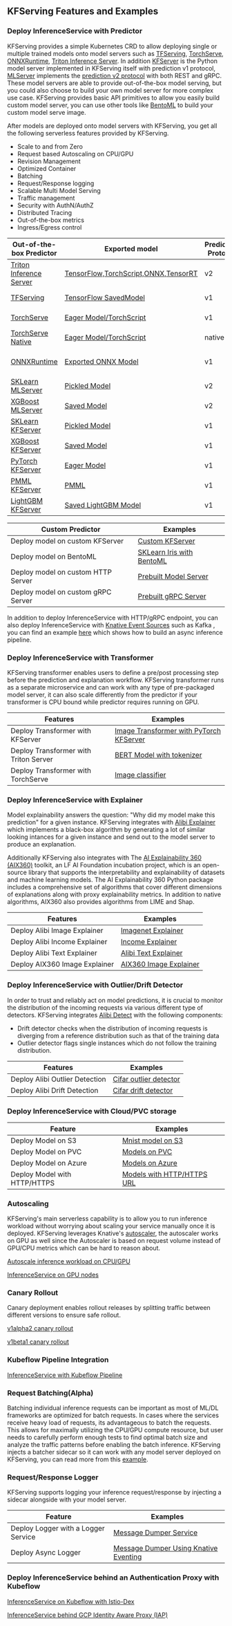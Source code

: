 ## KFServing Features and Examples

### Deploy InferenceService with Predictor
KFServing provides a simple Kubernetes CRD to allow deploying single or multiple trained models onto model servers such as [TFServing](https://www.tensorflow.org/tfx/guide/serving), 
[TorchServe](https://pytorch.org/serve/server.html), [ONNXRuntime](https://github.com/microsoft/onnxruntime), [Triton Inference Server](https://docs.nvidia.com/deeplearning/triton-inference-server/user-guide/docs).
In addition [KFServer](https://github.com/kubeflow/kfserving/tree/master/python/kfserving) is the Python model server implemented in KFServing itself with prediction v1 protocol,
[MLServer](https://github.com/SeldonIO/MLServer) implements the [prediction v2 protocol](https://github.com/kubeflow/kfserving/tree/master/docs/predict-api/v2) with both REST and gRPC.
These model servers are able to provide out-of-the-box model serving, but you could also choose to build your own model server for more complex use case.
KFServing provides basic API primitives to allow you easily build custom model server, you can use other tools like [BentoML](https://docs.bentoml.org/en/latest) to build your custom model serve image.

After models are deployed onto model servers with KFServing, you get all the following serverless features provided by KFServing.
- Scale to and from Zero
- Request based Autoscaling on CPU/GPU
- Revision Management
- Optimized Container
- Batching
- Request/Response logging
- Scalable Multi Model Serving
- Traffic management
- Security with AuthN/AuthZ
- Distributed Tracing
- Out-of-the-box metrics
- Ingress/Egress control

| Out-of-the-box Predictor  | Exported model| Prediction Protocol | HTTP | gRPC | Versions| Examples |
| ------------- | ------------- | ------------- | ------------- | ------------- | ------------- | ------------- |
| [Triton Inference Server](https://github.com/triton-inference-server/server) | [TensorFlow,TorchScript,ONNX,TensorRT](https://docs.nvidia.com/deeplearning/triton-inference-server/user-guide/docs/model_repository.html)| v2 | :heavy_check_mark: | :heavy_check_mark: | [Compatibility Matrix](https://docs.nvidia.com/deeplearning/frameworks/support-matrix/index.html)| [Triton Examples](./v1beta1/triton) |
| [TFServing](https://www.tensorflow.org/tfx/guide/serving) | [TensorFlow SavedModel](https://www.tensorflow.org/guide/saved_model) | v1 | :heavy_check_mark: | :heavy_check_mark: | [TFServing Versions](https://github.com/tensorflow/serving/releases) | [TensorFlow Examples](./v1alpha2/tensorflow)  |
| [TorchServe](https://pytorch.org/serve/server.html) | [Eager Model/TorchScript](https://pytorch.org/docs/master/generated/torch.save.html) | v1 | :heavy_check_mark: | :heavy_check_mark: | 0.3.0 | [TorchServe Examples](./v1beta1/torchserve)  |
| [TorchServe Native](https://pytorch.org/serve/server.html) | [Eager Model/TorchScript](https://pytorch.org/docs/master/generated/torch.save.html) | native | :heavy_check_mark: | :heavy_check_mark: | 0.3.0 | [TorchServe Examples](./v1beta1/custom/torchserve)  |
| [ONNXRuntime](https://github.com/microsoft/onnxruntime)  | [Exported ONNX Model](https://github.com/onnx/tutorials#converting-to-onnx-format) | v1 | :heavy_check_mark: | :heavy_check_mark: | [Compatibility](https://github.com/microsoft/onnxruntime#compatibility) |[ONNX Style Model](./v1alpha2/onnx)  |
| [SKLearn MLServer](https://github.com/SeldonIO/MLServer) | [Pickled Model](https://scikit-learn.org/stable/modules/model_persistence.html) | v2 | :heavy_check_mark: | :heavy_check_mark: | 0.23.1 | [SKLearn Iris V2](./v1beta1/sklearn/v2)  |
| [XGBoost MLServer](https://github.com/SeldonIO/MLServer) | [Saved Model](https://xgboost.readthedocs.io/en/latest/tutorials/saving_model.html) | v2 | :heavy_check_mark: | :heavy_check_mark: | 1.1.1 | [XGBoost Iris V2](./v1beta1/xgboost)  |
| [SKLearn KFServer](https://github.com/kubeflow/kfserving/tree/master/python/sklearnserver) | [Pickled Model](https://scikit-learn.org/stable/modules/model_persistence.html) | v1 | :heavy_check_mark: | -- | 0.20.3 | [SKLearn Iris](./v1beta1/sklearn/v1)  |
| [XGBoost KFServer](https://github.com/kubeflow/kfserving/tree/master/python/xgbserver) | [Saved Model](https://xgboost.readthedocs.io/en/latest/tutorials/saving_model.html) | v1 | :heavy_check_mark: | -- | 0.82 | [XGBoost Iris](./v1alpha2/xgboost)  |
| [PyTorch KFServer](https://github.com/kubeflow/kfserving/tree/master/python/pytorchserver) | [Eager Model](https://pytorch.org/docs/master/generated/torch.save.html) | v1 | :heavy_check_mark: | -- | 1.3.1 |  [PyTorch Cifar10](./v1alpha2/pytorch)  |
| [PMML KFServer](https://github.com/kubeflow/kfserving/tree/master/python/pmmlserver) | [PMML](http://dmg.org/pmml/v4-4-1/GeneralStructure.html) | v1 | :heavy_check_mark: | -- | [PMML4.4.1](https://github.com/autodeployai/pypmml) | [SKLearn PMML](./v1beta1/pmml)  |
| [LightGBM KFServer](https://github.com/kubeflow/kfserving/tree/master/python/lightgbm) | [Saved LightGBM Model](https://lightgbm.readthedocs.io/en/latest/pythonapi/lightgbm.Booster.html#lightgbm.Booster.save_model) | v1 | :heavy_check_mark: | -- | 2.3.1 | [LightGBM Iris](./v1beta1/lightgbm)  |

| Custom Predictor  | Examples |
| ------------- |  ------------- |
| Deploy model on custom KFServer | [Custom KFServer](./v1alpha2/custom/kfserving-custom-model)|
| Deploy model on BentoML | [SKLearn Iris with BentoML](./bentoml)|
| Deploy model on custom HTTP Server  | [Prebuilt Model Server](./v1alpha2/custom/prebuilt-image)|
| Deploy model on custom gRPC Server  | [Prebuilt gRPC Server](./v1alpha2/custom/grpc-server)|

In addition to deploy InferenceService with HTTP/gRPC endpoint, you can also deploy InferenceService with [Knative Event Sources](https://knative.dev/docs/eventing/sources/index.html) such as Kafka
, you can find an example [here](./kafka) which shows how to build an async inference pipeline. 

### Deploy InferenceService with Transformer
KFServing transformer enables users to define a pre/post processing step before the prediction and explanation workflow.
KFServing transformer runs as a separate microservice and can work with any type of pre-packaged model server, it can also 
scale differently from the predictor if your transformer is CPU bound while predictor requires running on GPU. 

| Features  | Examples |
| ------------- | ------------- |
| Deploy Transformer with KFServer | [Image Transformer with PyTorch KFServer](./v1alpha2/transformer/image_transformer)  |
| Deploy Transformer with Triton Server | [BERT Model with tokenizer](./v1beta1/triton/bert)  |
| Deploy Transformer with TorchServe| [Image classifier](./v1beta1/transformer/torchserve_image_transformer)  |

### Deploy InferenceService with Explainer
Model explainability answers the question: "Why did my model make this prediction" for a given instance. KFServing 
integrates with [Alibi Explainer](https://github.com/SeldonIO/alibi) which implements a black-box algorithm by generating a lot of similar looking intances 
for a given instance and send out to the model server to produce an explanation.

Additionally KFServing also integrates with The [AI Explainability 360 (AIX360)](https://ai-explainability-360.org/) toolkit, an LF AI Foundation incubation project, which is an open-source library that supports the interpretability and explainability of datasets and machine learning models. The AI Explainability 360 Python package includes a comprehensive set of algorithms that cover different dimensions of explanations along with proxy explainability metrics. In addition to native algorithms, AIX360 also provides algorithms from LIME and Shap.

| Features  | Examples |
| ------------- | ------------- |
| Deploy Alibi Image Explainer| [Imagenet Explainer](./explanation/alibi/imagenet)  |
| Deploy Alibi Income Explainer| [Income Explainer](./explanation/alibi/income)  |
| Deploy Alibi Text Explainer| [Alibi Text Explainer](./explanation/alibi/moviesentiment) |
| Deploy AIX360 Image Explainer| [AIX360 Image Explainer](./explanation/aix/mnist/README.md) |


### Deploy InferenceService with Outlier/Drift Detector
In order to trust and reliably act on model predictions, it is crucial to monitor the distribution of the incoming
requests via various different type of detectors. KFServing integrates [Alibi Detect](https://github.com/SeldonIO/alibi-detect) with the following components:
- Drift detector checks when the distribution of incoming requests is diverging from a reference distribution such as that of the training data 
- Outlier detector flags single instances which do not follow the training distribution.

| Features  | Examples |
| ------------- | ------------- |
| Deploy Alibi Outlier Detection| [Cifar outlier detector](./outlier-detection/alibi-detect/cifar10) |
| Deploy Alibi Drift Detection| [Cifar drift detector](./drift-detection/alibi-detect/cifar10) |

### Deploy InferenceService with Cloud/PVC storage
| Feature  | Examples |
| ------------- | ------------- |
| Deploy Model on S3| [Mnist model on S3](./storage/s3) |
| Deploy Model on PVC| [Models on PVC](./storage/pvc)  |
| Deploy Model on Azure| [Models on Azure](./storage/azure) |
| Deploy Model with HTTP/HTTPS| [Models with HTTP/HTTPS URL](./storage/uri) |

### Autoscaling
KFServing's main serverless capability is to allow you to run inference workload without worrying about scaling your service manually once it is deployed. KFServing leverages Knative's [autoscaler](https://knative.dev/docs/serving/configuring-autoscaling/),
the autoscaler works on GPU as well since the Autoscaler is based on request volume instead of GPU/CPU metrics which can be hard
 to reason about. 
 
[Autoscale inference workload on CPU/GPU](./autoscaling)

[InferenceService on GPU nodes](./accelerators)

### Canary Rollout
Canary deployment enables rollout releases by splitting traffic between different versions to ensure safe rollout.

[v1alpha2 canary rollout](./v1alpha2/rollouts)

[v1beta1 canary rollout](./v1beta1/rollout)

### Kubeflow Pipeline Integration
[InferenceService with Kubeflow Pipeline](./pipelines)

### Request Batching(Alpha)
Batching individual inference requests can be important as most of ML/DL frameworks are optimized for batch requests.
In cases where the services receive heavy load of requests, its advantageous to batch the requests. This allows for maximally
utilizing the CPU/GPU compute resource, but user needs to carefully perform enough tests to find optimal batch size and analyze 
the traffic patterns before enabling the batch inference. KFServing injects a batcher sidecar so it can work with any model server
deployed on KFServing, you can read more from this [example](./batcher).

### Request/Response Logger
KFServing supports logging your inference request/response by injecting a sidecar alongside with your model server.

| Feature  | Examples |
| ------------- | ------------- |
| Deploy Logger with a Logger Service| [Message Dumper Service](./logger/basic)  |
| Deploy Async Logger| [Message Dumper Using Knative Eventing](./logger/knative-eventing)  |


### Deploy InferenceService behind an Authentication Proxy with Kubeflow
[InferenceService on Kubeflow with Istio-Dex](./istio-dex)

[InferenceService behind GCP Identity Aware Proxy (IAP) ](./gcp-iap)

